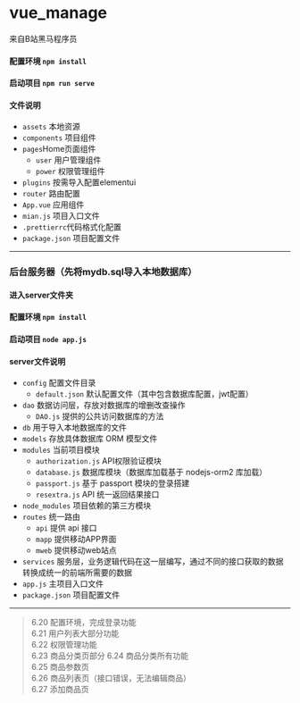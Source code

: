 # vue_manage
来自B站黑马程序员
#### 配置环境 `npm install`
#### 启动项目 `npm run serve`
#### 文件说明  
- `assets` 本地资源    
- `components` 项目组件    
- `pages`Home页面组件   
  - `user` 用户管理组件
  - `power` 权限管理组件
- `plugins` 按需导入配置elementui
- `router` 路由配置
- `App.vue` 应用组件 
- `mian.js` 项目入口文件  
- `.prettierrc`代码格式化配置
- `package.json` 项目配置文件  
---
### 后台服务器（先将mydb.sql导入本地数据库）
#### 进入server文件夹
#### 配置环境 `npm install`
#### 启动项目 `node app.js`
#### server文件说明
- `config` 配置文件目录
  - `default.json` 默认配置文件（其中包含数据库配置，jwt配置）
- `dao` 数据访问层，存放对数据库的增删改查操作
  - `DAO.js` 提供的公共访问数据库的方法
- `db` 用于导入本地数据库的文件
- `models` 存放具体数据库 ORM 模型文件
- `modules` 当前项目模块
  - `authorization.js` API权限验证模块
  - `database.js` 数据库模块（数据库加载基于 nodejs-orm2 库加载）
  - `passport.js` 基于 passport 模块的登录搭建
  - `resextra.js` API 统一返回结果接口
- `node_modules` 项目依赖的第三方模块
- `routes` 统一路由
  - `api` 提供 api 接口
  - `mapp` 提供移动APP界面
  - `mweb` 提供移动web站点
- `services` 服务层，业务逻辑代码在这一层编写，通过不同的接口获取的数据转换成统一的前端所需要的数据
- `app.js` 主项目入口文件
- `package.json` 项目配置文件
---
> 6.20 配置环境，完成登录功能  
> 6.21 用户列表大部分功能  
> 6.22 权限管理功能  
> 6.23 商品分类页部分
> 6.24 商品分类所有功能  
> 6.25 商品参数页  
> 6.26 商品列表页（接口错误，无法编辑商品）    
> 6.27 添加商品页  